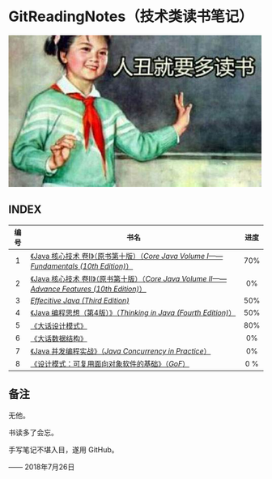 # GitReadingNotes（技术类读书笔记）

![](reading.jpg)

## INDEX

| 编号 | 书名| 进度 |
|:-:|-|:-:|
| 1 | [《Java 核心技术 卷I》（原书第十版）（*Core Java Volume I——Fundamentals (10th Edition)*）](https://github.com/gdut-yy/GitReadingNotes/tree/master/CJV-I) | 70% |
| 2 | [《Java 核心技术 卷II》（原书第十版）（*Core Java Volume II——Advance Features (10th Edition)*）](https://github.com/gdut-yy/GitReadingNotes/tree/master/CJV-II) | 0% |
| 3 | [*Effecitive Java (Third Edition)*](https://github.com/gdut-yy/GitReadingNotes/tree/master/EJ3) | 50% |
| 4 | [《Java 编程思想（第4版）》（*Thinking in Java (Fourth Edition)*）](https://github.com/gdut-yy/GitReadingNotes/tree/master/TIJ) | 50% |
| 5 | [《大话设计模式》](https://github.com/gdut-yy/GitReadingNotes/tree/master/DAHUASHEJIMOSHI) | 80% |
| 6 | [《大话数据结构》](https://github.com/gdut-yy/GitReadingNotes/tree/master/DAHUASHUJUJIEGOU) | 0%  |
| 7 | [《Java 并发编程实战》（*Java Concurrency in Practice*）](https://github.com/gdut-yy/GitReadingNotes/tree/master/JCP) | 0%|
| 8 | [《设计模式：可复用面向对象软件的基础》（*GoF*）]()| 0 % |


## 备注
无他。

书读多了会忘。

手写笔记不堪入目，遂用 GitHub。

—— 2018年7月26日


